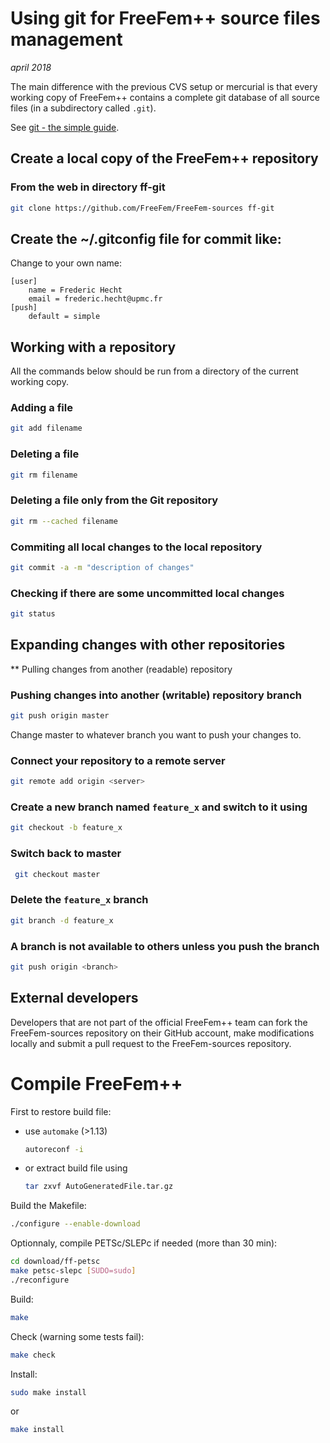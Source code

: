 <!----------------------------------------------------------------------------------->
<!--- This file is part of FreeFem++.                                             --->
<!--- Laboratoire Jacques-Louis Lions                                             --->
<!--- Sorbonne Université, UMR 7598, Paris, F-75005 France                        --->
<!---                                                                             --->
<!--- Foobar is free software: you can redistribute it and/or modify              --->
<!--- it under the terms of the GNU Lesser General Public License as published by --->
<!--- the Free Software Foundation, either version 3 of the License, or           --->
<!--- (at your option) any later version.                                         --->
<!---                                                                             --->
<!--- Foobar is distributed in the hope that it will be useful,                   --->
<!--- but WITHOUT ANY WARRANTY; without even the implied warranty of              --->
<!--- MERCHANTABILITY or FITNESS FOR A PARTICULAR PURPOSE.  See the               --->
<!--- GNU Lesser General Public License for more details.                         --->
<!---                                                                             --->
<!--- You should have received a copy of the GNU Lesser General Public License    --->
<!--- along with Foobar.  If not, see <http://www.gnu.org/licenses/>.             --->
<!----------------------------------------------------------------------------------->


# Using git for FreeFem++ source files management
_april 2018_

The main difference with the previous CVS setup or mercurial is that every working
copy of FreeFem++ contains a complete git database of all source files
(in a subdirectory called `.git`).

See [git - the simple guide](http://rogerdudler.github.io/git-guide/).

## Create a local copy of the FreeFem++ repository

### From the web in directory ff-git

```bash
git clone https://github.com/FreeFem/FreeFem-sources ff-git
```

## Create the ~/.gitconfig file for commit like:

Change to your own name:
```
[user]
	name = Frederic Hecht
	email = frederic.hecht@upmc.fr
[push]
	default = simple
```

## Working with a repository

All the commands below should be run from a directory of the current
working copy.

### Adding a file

```bash
git add filename
```

### Deleting a file

```bash
git rm filename
```

### Deleting a file only from the Git repository

```bash
git rm --cached filename
```

### Commiting all local changes to the local repository

```bash
git commit -a -m "description of changes"
```

### Checking if there are some uncommitted local changes

```bash
git status
```

## Expanding changes with other repositories

** Pulling changes from another (readable) repository

### Pushing changes into another (writable) repository branch

```bash
git push origin master
```
Change master to whatever branch you want to push your changes to.

### Connect your repository to a remote server

```bash
git remote add origin <server>
```

### Create a new branch named `feature_x` and switch to it using

```bash
git checkout -b feature_x
```

### Switch back to master

```bash
 git checkout master
 ```

### Delete the `feature_x` branch

```bash
git branch -d feature_x
```

### A branch is not available to others unless you push the branch

```bash
git push origin <branch>
```

## External developers

Developers that are not part of the official FreeFem++ team can fork
the FreeFem-sources repository on their GitHub account, make modifications
locally and submit a pull request to the FreeFem-sources repository.

# Compile FreeFem++

First to restore build file:

 * use `automake` (>1.13)
	```bash
	autoreconf -i
	```
 * or extract build file using
	```bash
	tar zxvf AutoGeneratedFile.tar.gz
	```

Build the Makefile:
```bash
./configure --enable-download
```

Optionnaly, compile PETSc/SLEPc if needed (more than 30 min):
```bash
cd download/ff-petsc
make petsc-slepc [SUDO=sudo]
./reconfigure
```

Build:
```bash
make
```

Check (warning some tests fail):
```bash
make check
```

Install:
```bash
sudo make install
```
or
```bash
make install
```
